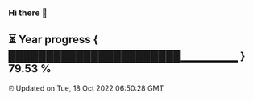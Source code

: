 ### Hi there 👋
⏳ Year progress { ███████████████████████▁▁▁▁▁▁▁ } 79.53 %
---
⏰ Updated on Tue, 18 Oct 2022 06:50:28 GMT

